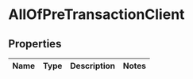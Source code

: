 # AllOfPreTransactionClient

## Properties
Name | Type | Description | Notes
------------ | ------------- | ------------- | -------------
